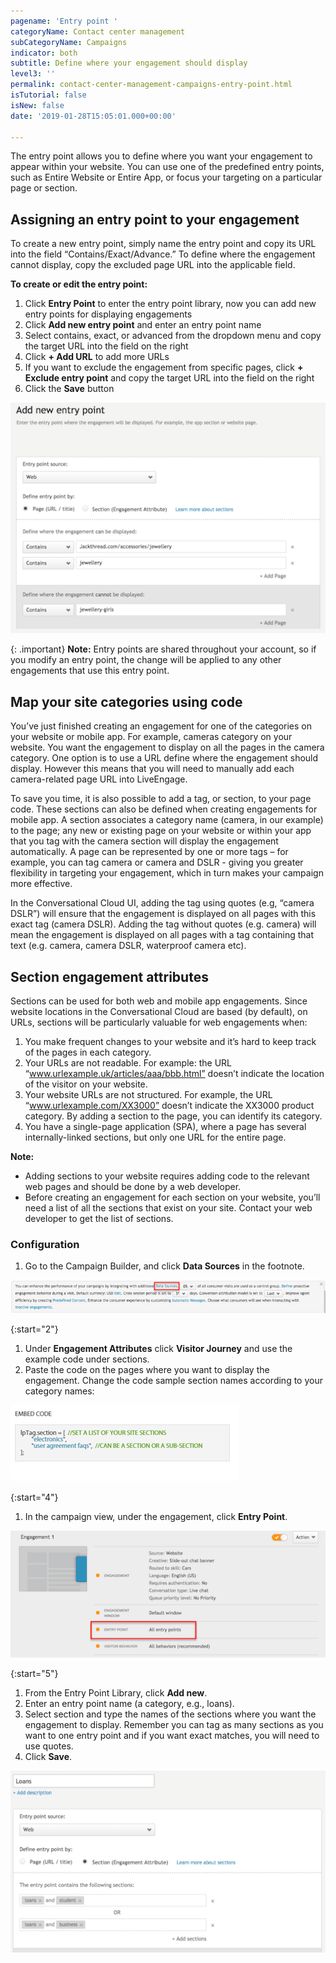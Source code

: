 ```yaml
---
pagename: 'Entry point '
categoryName: Contact center management
subCategoryName: Campaigns
indicator: both
subtitle: Define where your engagement should display
level3: ''
permalink: contact-center-management-campaigns-entry-point.html
isTutorial: false
isNew: false
date: '2019-01-28T15:05:01.000+00:00'

---
```

The entry point allows you to define where you want your engagement to appear within your website. You can use one of the predefined entry points, such as Entire Website or Entire App, or focus your targeting on a particular page or section.

## Assigning an entry point to your engagement

To create a new entry point, simply name the entry point and copy its URL into the field “Contains/Exact/Advance.” To define where the engagement cannot display, copy the excluded page URL into the applicable field.

**To create or edit the entry point:**

1. Click **Entry Point** to enter the entry point library, now you can add new entry points for displaying engagements
2. Click **Add new entry point** and enter an entry point name
3. Select contains, exact, or advanced from the dropdown menu and copy the target URL into the field on the right
4. Click **+ Add URL** to add more URLs
5. If you want to exclude the engagement from specific pages, click **+ Exclude entry point** and copy the target URL into the field on the right
6. Click the **Save** button

![](/img/entry-point-1.png)

{: .important}
**Note:** Entry points are shared throughout your account, so if you modify an entry point, the change will be applied to any other engagements that use this entry point.

## Map your site categories using code

You’ve just finished creating an engagement for one of the categories on your website or mobile app. For example, cameras category on your website. You want the engagement to display on all the pages in the camera category. One option is to use a URL define where the engagement should display. However this means that you will need to manually add each camera-related page URL into LiveEngage.

To save you time, it is also possible to add a tag, or section, to your page code. These sections can also be defined when creating engagements for mobile app. A section associates a category name (camera, in our example) to the page; any new or existing page on your website or within your app that you tag with the camera section will display the engagement automatically. A page can be represented by one or more tags – for example, you can tag camera or camera and DSLR - giving you greater flexibility in targeting your engagement, which in turn makes your campaign more effective.

In the Conversational Cloud UI, adding the tag using quotes (e.g, “camera DSLR”) will ensure that the engagement is displayed on all pages with this exact tag (camera DSLR). Adding the tag without quotes (e.g. camera) will mean the engagement is displayed on all pages with a tag containing that text (e.g. camera, camera DSLR, waterproof camera etc).

## Section engagement attributes

Sections can be used for both web and mobile app engagements. Since website locations in the Conversational Cloud are based (by default), on URLs, sections will be particularly valuable for web engagements when:

1. You make frequent changes to your website and it’s hard to keep track of the pages in each category.
2. Your URLs are not readable. For example: the URL “www.urlexample.uk/articles/aaa/bbb.html” doesn’t indicate the location of the visitor on your website.
3. Your website URLs are not structured. For example, the URL “www.urlexample.com/XX3000” doesn’t indicate the XX3000 product category. By adding a section to the page, you can identify its category.
4. You have a single-page application (SPA), where a page has several internally-linked sections, but only one URL for the entire page.

<div class="important">
<b>Note:</b>
<ul>
<li>Adding sections to your website requires adding code to the relevant web pages and should be done by a web developer.</li> <li>Before creating an engagement for each section on your website, you’ll need a list of all the sections that exist on your site. Contact your web developer to get the list of sections.</li>
</ul>
</div>

### Configuration

1. Go to the Campaign Builder, and click **Data Sources** in the footnote.

![](/img/entry-point-2.png)

{:start="2"}

1. Under **Engagement Attributes** click **Visitor Journey** and use the example code under sections.
2. Paste the code on the pages where you want to display the engagement. Change the code sample section names according to your category names:

![](/img/entry-point-3.png)

{:start="4"}

1. In the campaign view, under the engagement, click **Entry Point**.

![](/img/entry-point-4.png)

{:start="5"}

1. From the Entry Point Library, click **Add new**.
2. Enter an entry point name (a category, e.g., loans).
3. Select section and type the names of the sections where you want the engagement to display. Remember you can tag as many sections as you want to one entry point and if you want exact matches, you will need to use quotes.
4. Click **Save**.

![](/img/entry-point-5.png)
